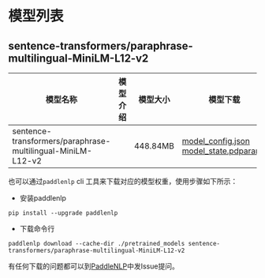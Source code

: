 #  模型列表

## sentence-transformers/paraphrase-multilingual-MiniLM-L12-v2

| 模型名称 | 模型介绍 | 模型大小  | 模型下载 |
| --- | --- | --- | --- |
|sentence-transformers/paraphrase-multilingual-MiniLM-L12-v2|  | 448.84MB | [model_config.json](https://bj.bcebos.com/paddlenlp/models/community/sentence-transformers/paraphrase-multilingual-MiniLM-L12-v2/model_config.json)<br>[model_state.pdparams](https://bj.bcebos.com/paddlenlp/models/community/sentence-transformers/paraphrase-multilingual-MiniLM-L12-v2/model_state.pdparams) |

也可以通过`paddlenlp` cli 工具来下载对应的模型权重，使用步骤如下所示：

* 安装paddlenlp

```shell
pip install --upgrade paddlenlp
```

* 下载命令行

```shell
paddlenlp download --cache-dir ./pretrained_models sentence-transformers/paraphrase-multilingual-MiniLM-L12-v2
```

有任何下载的问题都可以到[PaddleNLP](https://github.com/PaddlePaddle/PaddleNLP)中发Issue提问。